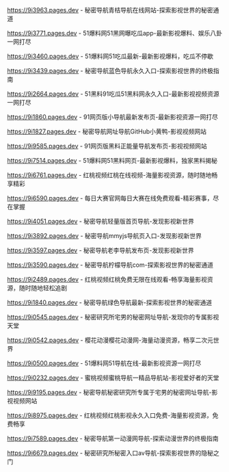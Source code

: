 
https://9i3963.pages.dev - 秘密导航青桔导航在线网站-探索影视世界的秘密通道

https://9i3771.pages.dev - 51爆料网51黑网曝吃瓜app-最新影视爆料、娱乐八卦一网打尽

https://9i3460.pages.dev - 51爆料网51吃瓜最新-最新影视爆料，吃瓜不停歇

https://9i3439.pages.dev - 秘密导航蓝色导航永久入口-探索影视世界的终极指南

https://9i2664.pages.dev - 51黑料91吃瓜51黑料网永久入口-最新影视视频资源一网打尽

https://9i1860.pages.dev - 91网页版小导航最新发布页-最新影视资源一网打尽

https://9i1827.pages.dev - 秘密导航网址导航GitHub小黄鸭-影视视频网站

https://9i9585.pages.dev - 91网页版黑料正能量导航发布页-影视视频网站

https://9i7514.pages.dev - 51爆料网51黑料网页-最新影视爆料，独家黑料揭秘

https://9i6761.pages.dev - 红桃视频红桃在线视频-海量影视资源，随时随地畅享精彩

https://9i6590.pages.dev - 每日大赛官网每日大赛在线免费观看-精彩赛事，尽在掌握

https://9i4051.pages.dev - 秘密导航轻量版首页导航-发现影视新世界

https://9i3892.pages.dev - 秘密导航mmyjs导航页入口-发现影视新世界

https://9i3597.pages.dev - 秘密导航老李导航发布页-发现影视新世界

https://9i3590.pages.dev - 秘密导航柠檬导航com-探索影视世界的秘密通道

https://9i2489.pages.dev - 红桃视频红桃免费无限在线观看-畅享海量影视资源，随时随地轻松追剧

https://9i1840.pages.dev - 秘密导航绿色导航最新-探索影视世界的秘密通道

https://9i0545.pages.dev - 秘密研究所宅男的秘密网址导航-发现你的专属影视天堂

https://9i0542.pages.dev - 樱花动漫樱花动漫网-海量动漫资源，畅享二次元世界

https://9i0500.pages.dev - 51爆料网51导航在线-最新影视资源一网打尽

https://9i0232.pages.dev - 蜜桃视频蜜桃导航一精品导航站-影视爱好者的天堂

https://9i9195.pages.dev - 秘密导航秘密研究所专属于宅男的秘密网址导航-影视视频网站

https://9i8975.pages.dev - 红桃视频红桃影视永久入口免费-海量影视资源，免费畅享

https://9i7589.pages.dev - 秘密导航第一动漫网导航-探索动漫世界的终极指南

https://9i6679.pages.dev - 秘密研究所秘密入口aⅴ导航-探索影视世界的隐秘之门

